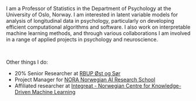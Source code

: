 I am a Professor of Statistics in the Department of Psychology at the University of Oslo, Norway. I am interested in latent variable models for analysis of longitudinal data in psychology, particularly on developing efficient computational algorithms and software. I also work on interpretable machine learning methods, and through various collaborations I am involved in a range of applied projects in psychology and neuroscience.

<br>

Other things I do: 
- 20% Senior Researcher at [RBUP Øst og Sør](https://www.rbup.no/)
- Project Manager for [NORA Norwegian AI Research School](https://www.nora.ai/nora-research-school/)
- Affiliated researcher at [Integreat - Norwegian Centre for Knowledge-Driven Machine Learning](https://www.integreat.no/)